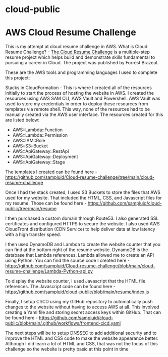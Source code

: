 # cloud-public
# AWS Cloud Resume Challenge

This is my attempt at cloud resume challenge in AWS.
What is Cloud Resume Challenge? - [The Cloud Resume Challenge](https://cloudresumechallenge.dev/) is a multiple-step resume project which helps build and demonstrate skills fundamental to pursuing a career in Cloud. The project was published by Forrest Brazeal.


These are the AWS tools and programming languages I used to complete this project:

Stacks in CloudFormation - This is where I created all of the resources initially to start the process of hosting the website in AWS. I created the resources using AWS SAM CLI, AWS Vault and Powershell. AWS Vault was used to store my credentials in order to deploy these resources from templates via remote shell. This way, none of the resources had to be manually created via the AWS user interface. The resources created for this are listed below:

- AWS::Lambda::Function
- AWS::Lambda::Permission
- AWS::IAM::Role
- AWS::S3::Bucket
- AWS::ApiGateway::RestApi
- AWS::ApiGateway::Deployment
- AWS::ApiGateway::Stage

The templates I created can be found here - https://github.com/sampluid/Cloud-resume-challenge/tree/main/cloud-resume-challenge

Once I had the stack created, I used S3 Buckets to store the files that AWS used for my website. That included the HTML, CSS, and Javascript files for my resume. Those can be found here - https://github.com/sampluid/cloud-public/tree/main/resume

I then purchased a custom domain through Route53. I also generated SSL certificates and configured HTTPS to secure the website. I also used AWS CloudFront distribution (CDN Service) to help deliver data at low latency with a high transfer speed.   

I then used DynamoDB and Lambda to create the website counter that you can find at the bottom right of the resume website. DynamoDB is the database that Lambda references. Lambda allowed me to create an API using Python. You can find the source code I created here -  https://github.com/sampluid/Cloud-resume-challenge/blob/main/cloud-resume-challenge/Lambda-Python-api.py

To display the website counter, I used Javascript that the HTML file references. The Javascript code can be found here - https://github.com/sampluid/cloud-public/blob/main/resume/index.js

Finally, I setup CI/CD using my GitHub repository to automatically push changes to the website without having to access AWS at all. This involved creating a Yaml file and storing secret access keys within GitHub. That can be found here - https://github.com/sampluid/cloud-public/blob/main/.github/workflows/frontend-cicd.yaml

The next steps will be to setup DNSSEC to add additional security and to improve the HTML and CSS code to make the website appearance better. Although I did learn a lot of HTML and CSS, that was not the focus of this challenge so the website is pretty basic at this point in time 
